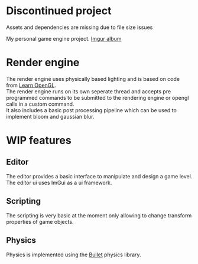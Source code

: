 # Discontinued project
Assets and dependencies are missing due to file size issues

My personal game engine project.
[Imgur album](https://imgur.com/a/7JU3NqY)

# Render engine
The render engine uses physically based lighting and is based on code from [Learn OpenGL](https://learnopengl.com/PBR/Theory).  
The render engine runs on its own seperate thread and accepts pre programmed commands to be submitted to the rendering engine or opengl calls in a custom command.  
It also includes a basic post processing pipeline which can be used to implement bloom and gaussian blur.

# WIP features

## Editor
The editor provides a basic interface to manipulate and design a game level.
The editor ui uses ImGui as a ui framework.

## Scripting
The scripting is very basic at the moment only allowing to change transform properties of game objects.

## Physics
Physics is implemented using the [Bullet](https://github.com/bulletphysics/bullet3) physics library. 